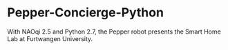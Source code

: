 # Pepper-Concierge-Python

 With NAOqi 2.5 and Python 2.7, the Pepper robot presents the Smart Home Lab at Furtwangen University.
